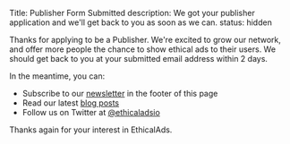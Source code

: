 Title: Publisher Form Submitted
description: We got your publisher application and we'll get back to you as soon as we can.
status: hidden

Thanks for applying to be a Publisher.
We're excited to grow our network, and offer more people the chance to show ethical ads to their users.
We should get back to you at your submitted email address within 2 days.

In the meantime, you can:

* Subscribe to our [newsletter](#newsletter) in the footer of this page
* Read our latest [blog posts](https://www.ethicalads.io/blog/)
* Follow us on Twitter at [@ethicaladsio](https://twitter.com/ethicaladsio)

Thanks again for your interest in EthicalAds.
